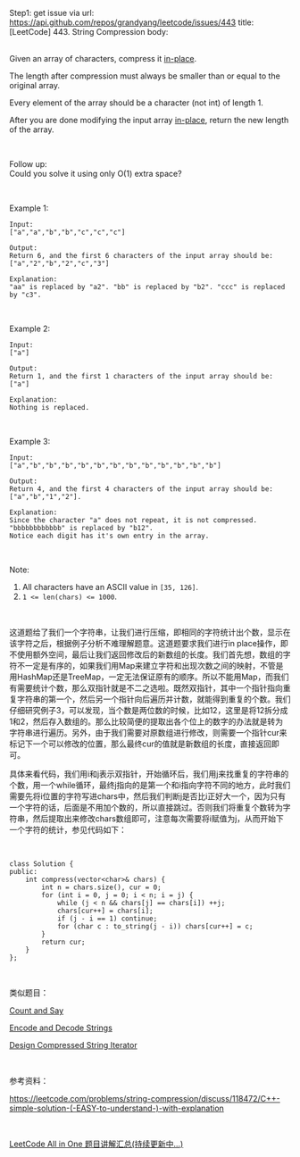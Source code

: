 Step1: get issue via url: https://api.github.com/repos/grandyang/leetcode/issues/443 
 title:[LeetCode] 443. String Compression 
 body:  
  

Given an array of characters, compress it [in-place](https://en.wikipedia.org/wiki/In-place_algorithm).

The length after compression must always be smaller than or equal to the original array.

Every element of the array should be a character (not int) of length 1.

After you are done modifying the input array [in-place](https://en.wikipedia.org/wiki/In-place_algorithm), return the new length of the array.

 

Follow up:  
Could you solve it using only O(1) extra space?

 

Example 1:
    
    
    Input:
    ["a","a","b","b","c","c","c"]
    
    Output:
    Return 6, and the first 6 characters of the input array should be: ["a","2","b","2","c","3"]
    
    Explanation:
    "aa" is replaced by "a2". "bb" is replaced by "b2". "ccc" is replaced by "c3".
    

 

Example 2:
    
    
    Input:
    ["a"]
    
    Output:
    Return 1, and the first 1 characters of the input array should be: ["a"]
    
    Explanation:
    Nothing is replaced.
    

 

Example 3:
    
    
    Input:
    ["a","b","b","b","b","b","b","b","b","b","b","b","b"]
    
    Output:
    Return 4, and the first 4 characters of the input array should be: ["a","b","1","2"].
    
    Explanation:
    Since the character "a" does not repeat, it is not compressed. "bbbbbbbbbbbb" is replaced by "b12".
    Notice each digit has it's own entry in the array.
    

 

Note:

  1. All characters have an ASCII value in `[35, 126]`.
  2. `1 <= len(chars) <= 1000`.



 

这道题给了我们一个字符串，让我们进行压缩，即相同的字符统计出个数，显示在该字符之后，根据例子分析不难理解题意。这道题要求我们进行in place操作，即不使用额外空间，最后让我们返回修改后的新数组的长度。我们首先想，数组的字符不一定是有序的，如果我们用Map来建立字符和出现次数之间的映射，不管是用HashMap还是TreeMap，一定无法保证原有的顺序。所以不能用Map，而我们有需要统计个数，那么双指针就是不二之选啦。既然双指针，其中一个指针指向重复字符串的第一个，然后另一个指针向后遍历并计数，就能得到重复的个数。我们仔细研究例子3，可以发现，当个数是两位数的时候，比如12，这里是将12拆分成1和2，然后存入数组的。那么比较简便的提取出各个位上的数字的办法就是转为字符串进行遍历。另外，由于我们需要对原数组进行修改，则需要一个指针cur来标记下一个可以修改的位置，那么最终cur的值就是新数组的长度，直接返回即可。

具体来看代码，我们用i和j表示双指针，开始循环后，我们用j来找重复的字符串的个数，用一个while循环，最终j指向的是第一个和i指向字符不同的地方，此时我们需要先将i位置的字符写进chars中，然后我们判断j是否比i正好大一个，因为只有一个字符的话，后面是不用加个数的，所以直接跳过。否则我们将重复个数转为字符串，然后提取出来修改chars数组即可，注意每次需要将i赋值为j，从而开始下一个字符的统计，参见代码如下：

 
    
    
    class Solution {
    public:
        int compress(vector<char>& chars) {
            int n = chars.size(), cur = 0;
            for (int i = 0, j = 0; i < n; i = j) {
                while (j < n && chars[j] == chars[i]) ++j;
                chars[cur++] = chars[i];
                if (j - i == 1) continue;
                for (char c : to_string(j - i)) chars[cur++] = c;
            }
            return cur;
        }
    };

 

类似题目：

[Count and Say](http://www.cnblogs.com/grandyang/p/4086299.html)

[Encode and Decode Strings](http://www.cnblogs.com/grandyang/p/5265628.html)

[Design Compressed String Iterator](http://www.cnblogs.com/grandyang/p/7026999.html)

 

参考资料：

<https://leetcode.com/problems/string-compression/discuss/118472/C++-simple-solution-(-EASY-to-understand-)-with-explanation>

 

[LeetCode All in One 题目讲解汇总(持续更新中...)](http://www.cnblogs.com/grandyang/p/4606334.html)
